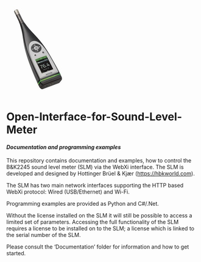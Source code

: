 ![2245 Sound Level Meter](2245.jpg)

# Open-Interface-for-Sound-Level-Meter
#### *Documentation and programming examples*

This repository contains documentation and examples, how to control the B&K2245 sound level meter (SLM) via the WebXi interface. The SLM is developed and designed by Hottinger Brüel & Kjær (https://hbkworld.com).

The SLM has two main network interfaces supporting the HTTP based WebXi protocol: Wired (USB/Ethernet) and Wi-Fi.

Programming examples are provided as Python and C#/.Net.

Without the license installed on the SLM it will still be possible to access a limited set of parameters. Accessing the full functionality of the SLM requires a license to be installed on to the SLM; a license which is linked to the serial number of the SLM.

Please consult the ‘Documentation’ folder for information and how to get started.

